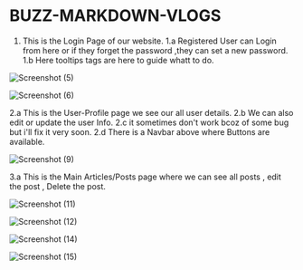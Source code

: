 # BUZZ-MARKDOWN-VLOGS
1. This is the Login Page of our website.
1.a Registered User can Login from here or if they forget the password ,they can set a new password.
1.b Here tooltips tags are here to guide whatt to do.

![Screenshot (5)](https://user-images.githubusercontent.com/61931894/138604501-7d19ddcf-0c1f-4369-82d8-ed36660f1f1a.png)


![Screenshot (6)](https://user-images.githubusercontent.com/61931894/138604513-2d39d20a-e922-442d-b436-0cbb17815b7b.png)


2.a This is the User-Profile page we see our all user details.
2.b We can also edit or update the user Info.
2.c it sometimes don't work bcoz of some bug but i'll fix it very soon.
2.d There is a Navbar above where Buttons are available.


![Screenshot (9)](https://user-images.githubusercontent.com/61931894/138604517-faca88b4-4f93-4a65-91d9-ebee6e435dee.png)

3.a This is the Main Articles/Posts page where we can see all posts , edit the post , Delete the post.

![Screenshot (11)](https://user-images.githubusercontent.com/61931894/138604538-29722ae3-030b-4bec-a3b5-1926294f0107.png)



![Screenshot (12)](https://user-images.githubusercontent.com/61931894/138604546-3b6f0897-bff3-4fd7-8668-a3a60d68b9d9.png)


![Screenshot (14)](https://user-images.githubusercontent.com/61931894/138604558-d20bb831-ec1a-4663-be20-a59d8f50dc7e.png)


![Screenshot (15)](https://user-images.githubusercontent.com/61931894/138604561-572b5499-5764-4d16-a1b6-d63f6f72125f.png)
